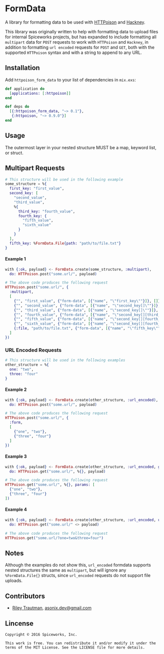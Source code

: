 # FormData

A library for formatting data to be used with
[HTTPoison](https://github.com/edgurgel/httpoison) and
[Hackney](https://github.com/benoitc/hackney).

This library was originally written to help with formatting data to upload files
for internal Spiceworks projects, but has expanded to include formatting all
`multipart` data for `POST` requests to work with `HTTPoison` and `Hackney`, in
addition to formatting `url encoded` requests for `POST` and `GET`, both with
the supported `HTTPoison` syntax and with a string to append to any URL.


## Installation

Add `httpoison_form_data` to your list of dependencies in `mix.exs`:

```elixir
def application do
  [applications: [:httpoison]]
end

def deps do
  [{:httpoison_form_data, "~> 0.1"},
   {:httpoison, "~> 0.9.0"}]
end
```

## Usage

The outermost layer in your nested structure MUST be a map, keyword list, or struct.

## Multipart Requests
```elixir
# This structure will be used in the following example
some_structure = %{
  first_key: "first_value",
  second_key: [
    "second_value",
    "third_value",
    %{
      third_key: "fourth_value",
      fourth_key: {
        "fifth_value",
        "sixth_value"
      }
    }
  ],
  fifth_key: %FormData.File{path: "path/to/file.txt"}
}
```
#### Example 1
```elixir
with {:ok, payload} <- FormData.create(some_structure, :multipart),
  do: HTTPoison.post("some.url/", payload)

# The above code produces the following request
HTTPoison.post("some.url/", {
  :multipart,
  [
    {"", "first_value", {"form-data", [{"name", "\"first_key\""}]}, []},
    {"", "second_value", {"form-data", [{"name", "\"second_key[]\""}]}, []},
    {"", "third_value", {"form-data", [{"name", "\"second_key[]\""}]}, []},
    {"", "fourth_value", {"form-data", [{"name", "\"second_key[][third_key]\""}]}, []},
    {"", "fifth_value", {"form-data", [{"name", "\"second_key[][fourth_key][]\""}]}, []},
    {"", "sixth_value", {"form-data", [{"name", "\"second_key[][fourth_key][]\""}]}, []},
    {:file, "path/to/file.txt", {"form-data", [{"name", "\"fifth_key\""}, {"filename", "\"file.txt\""}]}, []}
  ]
})
```
### URL Encoded Requests
```elixir
# This structure will be used in the following examples
other_structure = %{
  one: "two",
  three: "four"
}
```
#### Example 2
```elixir
with {:ok, payload} <- FormData.create(other_structure, :url_encoded),
  do: HTTPoison.post("some.url/", payload)

# The above code produces the following request
HTTPoison.post("some.url/", {
  :form,
  [
    {"one", "two"},
    {"three", "four"}
  ]
})
```
#### Example 3
```elixir
with {:ok, payload} <- FormData.create(other_structure, :url_encoded, get: true),
  do: HTTPoison.get("some.url/", %{}, payload)

# The above code produces the following request
HTTPoison.get("some.url/", %{}, params: [
  {"one", "two"},
  {"three", "four"}
])
```
#### Example 4
```elixir
with {:ok, payload} <- FormData.create(other_structure, :url_encoded, url: true),
  do: HTTPoison.get("some.url/" <> payload)

# The above code produces the following request
HTTPoison.get("some.url/?one=two&three=four")
```

## Notes
Although the examples do not show this, `url_encoded` formdata supports nested
structures the same as `multipart`, but will ignore any `%FormData.File{}`
structs, since `url_encoded` requests do not support file uploads.

## Contributors
 - [Riley Trautman](https://github.com/asonix), asonix.dev@gmail.com

## Lincense
```
Copyright © 2016 Spiceworks, Inc.

This work is free. You can redistribute it and/or modify it under the
terms of the MIT License. See the LICENSE file for more details.
```

